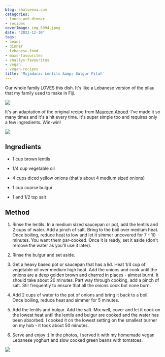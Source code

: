 ```yaml
---
blog: shalveena.com
categories:
- lunch-and-dinner
- recipes
coverImage: img_5094.jpeg
date: "2022-12-30"
tags:
- beans
- dinner
- lebanese-food
- maxs-favourites
- shallys-favourites
- vegan
- vegan-recipes
title: 'Mujadara: Lentils &amp; Bulgur Pilaf'
---
```


Our whole family LOVES this dish. It's like a Lebanese version of the pilau that my family used to make in Fiji.

![](https://shalveena.files.wordpress.com/2022/12/img_8373.jpeg?w=768)

It's an adaptation of the original recipe from [Maureen Abood](https://www.maureenabood.com/mmmm-mmmm-mujadara/). I've made it so many times and it's a hit every time. It's super simple too and requires only a few ingredients. Win-win!

![](https://shalveena.files.wordpress.com/2022/12/img_8371.jpeg?w=768)

## Ingredients

- 1 cup brown lentils

- 1/4 cup vegetable oil

- 4 cups diced yellow onions (that's about 4 medium sized onions)

- 1 cup coarse bulgur

- 1 and 1/2 tsp salt

## Method

1. Rinse the lentils. In a medium sized saucepan or pot, add the lentils and 2 cups of water. Add a pinch of salt. Bring to the boil over medium heat. Once boiling, reduce heat to low and let it simmer uncovered for 7 - 10 minutes. You want them par-cooked. Once it is ready, set it aside (don't remove the water as you'll use it later).

3. Rinse the bulgur and set aside.

5. Get a heavy based pot or saucepan that has a lid. Heat 1/4 cup of vegetable oil over medium high heat. Add the onions and cook until the onions are a deep golden brown and charred in places - almost burnt. It should take about 20 minutes. Part way through cooking, add a pinch of salt. Stir frequently to ensure that all the onions cook but none burn.

7. Add 2 cups of water to the pot of onions and bring it back to a boil. Once boiling, reduce heat and simmer for 5 minutes.

9. Add the lentils and bulgur. Add the salt. Mix well, cover and let it cook on the lowest heat until the lentils and bulgur are cooked and the water has been absorbed. I cooked it on the lowest setting on the smallest burner on my hob - it took about 50 minutes.

11. Serve and enjoy :) In the photos, I served it with my homemade vegan Lebanese yoghurt and slow cooked green beans with tomatoes.

![](https://shalveena.files.wordpress.com/2022/12/img_5097.jpeg?w=768)